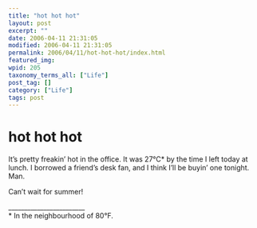 ```yaml
---
title: "hot hot hot"
layout: post
excerpt: ""
date: 2006-04-11 21:31:05
modified: 2006-04-11 21:31:05
permalink: 2006/04/11/hot-hot-hot/index.html
featured_img: 
wpid: 205
taxonomy_terms_all: ["Life"]
post_tag: []
category: ["Life"]
tags: post
---
```


# hot hot hot

It’s pretty freakin’ hot in the office. It was 27°C\* by the time I left today at lunch. I borrowed a friend’s desk fan, and I think I’ll be buyin’ one tonight. Man.

Can’t wait for summer!

\_\_\_\_\_\_\_\_\_\_\_\_\_\_\_\_\_\_\_\_\_\_\_\_  
\* In the neighbourhood of 80°F.